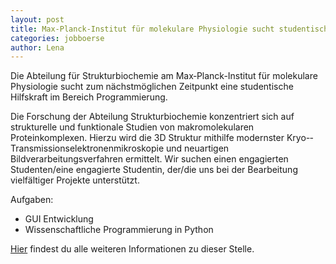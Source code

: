 ```yaml
---
layout: post
title: Max-Planck‐Institut für molekulare Physiologie sucht studentische Hilfskraft
categories: jobboerse
author: Lena
---
```


Die	Abteilung	für	Strukturbiochemie	am Max‐Planck-Institut für molekulare	Physiologie	sucht	zum	nächstmöglichen
Zeitpunkt	eine studentische Hilfskraft im Bereich Programmierung.


Die	Forschung	der	Abteilung	Strukturbiochemie	konzentriert sich	auf	strukturelle	und
funktionale	Studien	von	makromolekularen Proteinkomplexen. Hierzu	wird die 3D	Struktur mithilfe
modernster Kryo-­‐Transmissionselektronenmikroskopie und neuartigen	Bildverarbeitungsverfahren ermittelt.
Wir	suchen einen engagierten Studenten/eine	engagierte Studentin,  der/die uns bei der Bearbeitung
vielfältiger Projekte	unterstützt.

Aufgaben:
* GUI	Entwicklung
* Wissenschaftliche	Programmierung in	Python


[Hier](dokumente/ausschreibungen_jobboerse/2017-06-09_mpi.pdf) findest du alle weiteren Informationen zu dieser Stelle.
